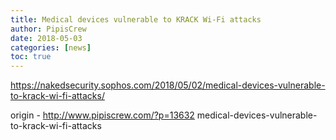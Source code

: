 ```yaml
---
title: Medical devices vulnerable to KRACK Wi-Fi attacks
author: PipisCrew
date: 2018-05-03
categories: [news]
toc: true
---
```


https://nakedsecurity.sophos.com/2018/05/02/medical-devices-vulnerable-to-krack-wi-fi-attacks/

origin - http://www.pipiscrew.com/?p=13632 medical-devices-vulnerable-to-krack-wi-fi-attacks